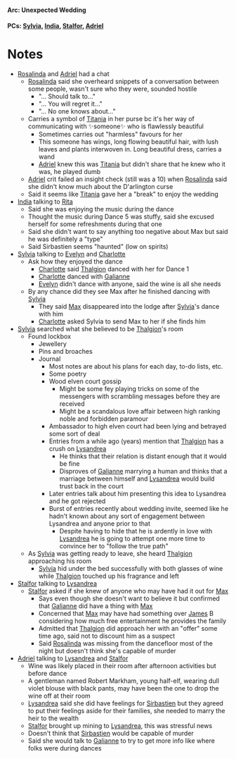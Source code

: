 #### Arc: Unexpected Wedding
#### PCs: [Sylvia](PCs/Past/Sylvia.md), [India](PCs/Current/India.md), [Stalfor](PCs/Current/Stalfor.md), [Adriel](PCs/Current/Adriel.md)

# Notes

- [Rosalinda](NPCs/Living/Rosalinda.md) and [Adriel](PCs/Current/Adriel.md) had a chat
	- [Rosalinda](NPCs/Living/Rosalinda.md) said she overheard snippets of a conversation between some people, wasn't sure who they were, sounded hostile
		- "... Should talk to..."
		- "... You will regret it..."
		- "... No one knows about..."
	- Carries a symbol of [Titania](NPCs/Living/Titania.md) in her purse bc it's her way of communicating with ✨someone✨ who is flawlessly beautiful
		- Sometimes carries out "harmless" favours for her
		- This someone has wings, long flowing beautiful hair, with lush leaves and plants interwoven in. Long beautiful dress, carries a wand
		- [Adriel](PCs/Current/Adriel.md) knew this was [Titania](NPCs/Living/Titania.md) but didn't share that he knew who it was, he played dumb
	- [Adriel](PCs/Current/Adriel.md) crit failed an insight check (still was a 10) when [Rosalinda](NPCs/Living/Rosalinda.md) said she didn't know much about the D'arlington curse
	- Said it seems like [Titania](NPCs/Living/Titania.md) gave her a "break" to enjoy the wedding
- [India](PCs/Current/India.md) talking to [Rita](NPCs/Living/Rita.md)
	- Said she was enjoying the music during the dance
	- Thought the music during Dance 5 was stuffy, said she excused herself for some refreshments during that one
	- Said she didn't want to say anything too negative about Max but said he was definitely a "type"
	- Said Sirbastien seems "haunted" (low on spirits)
- [Sylvia](PCs/Past/Sylvia.md) talking to [Evelyn](NPCs/Living/Evelyn.md) and [Charlotte](NPCs/Living/Charlotte.md)
	- Ask how they enjoyed the dance
		- [Charlotte](NPCs/Living/Charlotte.md) said [Thalgion](NPCs/Deceased/Thalgion.md) danced with her for Dance 1
		- [Charlotte](NPCs/Living/Charlotte.md) danced with [Galianne](NPCs/Living/Galianne.md)
		- [Evelyn](NPCs/Living/Evelyn.md) didn't dance with anyone, said the wine is all she needs
	- By any chance did they see Max after he finished dancing with [Sylvia](PCs/Past/Sylvia.md)
		- They said [Max](NPCs/Deceased/Max.md) disappeared into the lodge after [Sylvia](PCs/Past/Sylvia.md)'s dance with him
		- [Charlotte](NPCs/Living/Charlotte.md) asked Sylvia to send Max to her if she finds him
- [Sylvia](PCs/Past/Sylvia.md) searched what she believed to be [Thalgion](NPCs/Deceased/Thalgion.md)'s room
	- Found lockbox
		- Jewellery
		- Pins and broaches
		- Journal
			- Most notes are about his plans for each day, to-do lists, etc.
			- Some poetry 
			- Wood elven court gossip
				- Might be some fey playing tricks on some of the messengers with scrambling messages before they are received
				- Might be a scandalous love affair between high ranking noble and forbidden paramour
			- Ambassador to high elven court had been lying and betrayed some sort of deal
			- Entries from a while ago (years) mention that [Thalgion](NPCs/Deceased/Thalgion.md) has a crush on [Lysandrea](NPCs/Living/Lysandrea.md)
				- He thinks that their relation is distant enough that it would be fine
				- Disproves of [Galianne](NPCs/Living/Galianne.md) marrying a human and thinks that a marriage between himself and [Lysandrea](NPCs/Living/Lysandrea.md) would build trust back in the court
			- Later entries talk about him presenting this idea to Lysandrea and he got rejected
			- Burst of entries recently about wedding invite, seemed like he hadn't known about any sort of engagement between Lysandrea and anyone prior to that
				- Despite having to hide that he is ardently in love with [Lysandrea](NPCs/Living/Lysandrea.md) he is going to attempt one more time to convince her to "follow the true path"
	- As [Sylvia](PCs/Past/Sylvia.md) was getting ready to leave, she heard [Thalgion](NPCs/Deceased/Thalgion.md) approaching his room
		- [Sylvia](PCs/Past/Sylvia.md) hid under the bed successfully with both glasses of wine while [Thalgion](NPCs/Deceased/Thalgion.md) touched up his fragrance and left
- [Stalfor](PCs/Current/Stalfor.md) talking to [Lysandrea](NPCs/Living/Lysandrea.md)
	- [Stalfor](PCs/Current/Stalfor.md) asked if she knew of anyone who may have had it out for [Max](NPCs/Deceased/Max.md)
		- Says even though she doesn't want to believe it but confirmed that [Galianne](NPCs/Living/Galianne.md) did have a thing with [Max](NPCs/Deceased/Max.md)
		- Concerned that [Max](NPCs/Deceased/Max.md) may have had something over [James](NPCs/Living/James.md) B considering how much free entertainment he provides the family
		- Admitted that [Thalgion](NPCs/Deceased/Thalgion.md) did approach her with an "offer" some time ago, said not to discount him as a suspect
		- Said [Rosalinda](NPCs/Living/Rosalinda.md) was missing from the dancefloor most of the night but doesn't think she's capable of murder
- [Adriel](PCs/Current/Adriel.md) talking to [Lysandrea](NPCs/Living/Lysandrea.md) and [Stalfor](PCs/Current/Stalfor.md)
	- Wine was likely placed in their room after afternoon activities but before dance
	- A gentleman named Robert Markham, young half-elf, wearing dull violet blouse with black pants, may have been the one to drop the wine off at their room
	- [Lysandrea](NPCs/Living/Lysandrea.md) said she did have feelings for [Sirbastien](NPCs/Living/Sirbastien.md) but they agreed to put their feelings aside for their families, she needed to marry the heir to the wealth
	- [Stalfor](PCs/Current/Stalfor.md) brought up mining to [Lysandrea](NPCs/Living/Lysandrea.md), this was stressful news
	- Doesn't think that [Sirbastien](NPCs/Living/Sirbastien.md) would be capable of murder
	- Said she would talk to [Galianne](NPCs/Living/Galianne.md) to try to get more info like where folks were during dances
